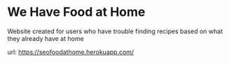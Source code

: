 # We Have Food at Home
Website created for users who have trouble finding recipes based on what they already have at home

url: https://seofoodathome.herokuapp.com/
